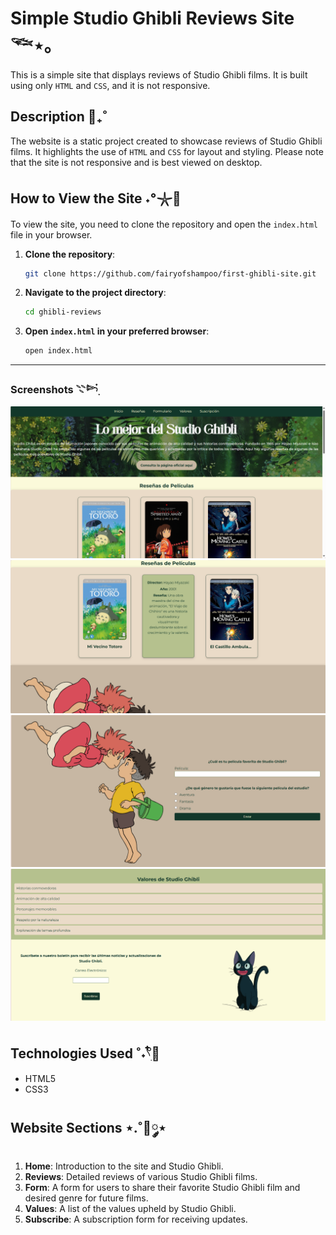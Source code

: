 # Simple Studio Ghibli Reviews Site 𓆝⋆｡

This is a simple site that displays reviews of Studio Ghibli films. It is built using only `HTML` and `CSS`, and it is not responsive.

## Description 💭₊˚
The website is a static project created to showcase reviews of Studio Ghibli films. It highlights the use of `HTML` and `CSS` for layout and styling. Please note that the site is not responsive and is best viewed on desktop.

## How to View the Site ˖°𓇼🐚
To view the site, you need to clone the repository and open the `index.html` file in your browser.

1. **Clone the repository**:
    ```bash
    git clone https://github.com/fairyofshampoo/first-ghibli-site.git
    ```
2. **Navigate to the project directory**:
    ```bash
    cd ghibli-reviews
    ```
3. **Open `index.html` in your preferred browser**:
    ```bash
    open index.html
    ```

***

### Screenshots 𓇢𓆸๋࣭ 
![Home Page](/images/home.png)
![Review Page](/images/reviews.png)
![Form Page](/images/form.png)
![Values Page](/images/image.png)

## Technologies Used ˚˖𓍢ִ໋🍃
* HTML5
* CSS3

## Website Sections ⋆.˚🦋༘⋆
1. **Home**: Introduction to the site and Studio Ghibli.
2. **Reviews**: Detailed reviews of various Studio Ghibli films.
3. **Form**: A form for users to share their favorite Studio Ghibli film and desired genre for future films.
4. **Values**: A list of the values upheld by Studio Ghibli.
5. **Subscribe**: A subscription form for receiving updates.
